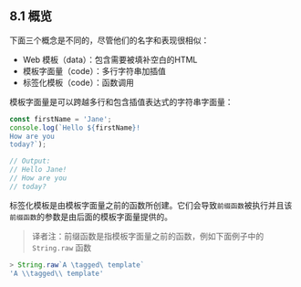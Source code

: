 ## 8.1 概览

下面三个概念是不同的，尽管他们的名字和表现很相似：

- Web 模板（data）：包含需要被填补空白的HTML
- 模板字面量（code）：多行字符串加插值
- 标签化模板（code）：函数调用

模板字面量是可以跨越多行和包含插值表达式的字符串字面量：

```javascript
const firstName = 'Jane';
console.log(`Hello ${firstName}!
How are you
today?`);

// Output:
// Hello Jane!
// How are you
// today?
```

标签化模板是由模板字面量之前的函数所创建。它们会导致`前缀函数`被执行并且该`前缀函数`的参数是由后面的模板字面量提供的。

>译者注：前缀函数是指模板字面量之前的函数，例如下面例子中的 `String.raw` 函数

```javascript
> String.raw`A \tagged\ template`
'A \\tagged\\ template'
```
